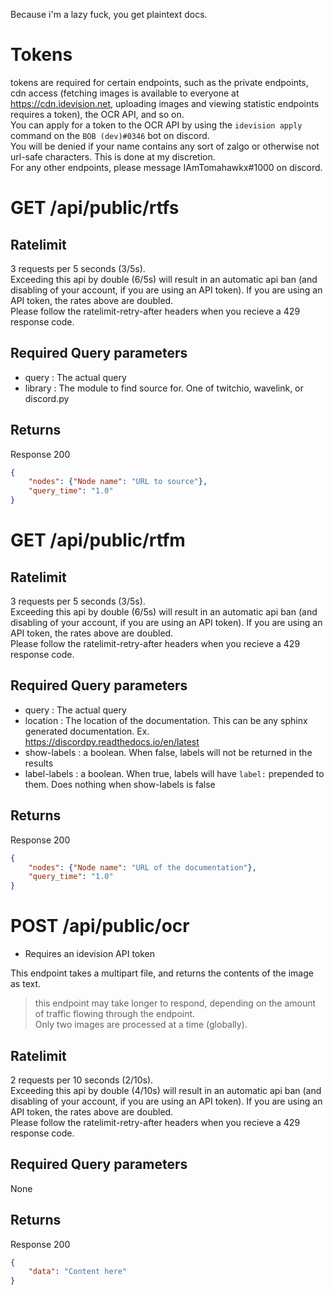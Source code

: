 Because i'm a lazy fuck, you get plaintext docs.

Tokens
========
tokens are required for certain endpoints, such as the private endpoints, cdn access (fetching images is available
to everyone at https://cdn.idevision.net, uploading images and viewing statistic endpoints requires a token), the OCR API, and so on. \
You can apply for a token to the OCR API by using the `idevision apply` command on the `BOB (dev)#0346` bot on discord. \
You will be denied if your name contains any sort of zalgo or otherwise not url-safe characters. This is done at my discretion. \
For any other endpoints, please message IAmTomahawkx#1000 on discord.


GET /api/public/rtfs
=======================

Ratelimit
----------
3 requests per 5 seconds (3/5s). \
Exceeding this api by double (6/5s) will result in an automatic api ban
(and disabling of your account, if you are using an API token). If you are using an API token, the rates above are doubled. \
Please follow the ratelimit-retry-after headers when you recieve a 429 response code.

Required Query parameters
---------------------------
- query : The actual query
- library : The module to find source for. One of twitchio, wavelink, or discord.py

Returns
--------
Response 200
```json
{
    "nodes": {"Node name": "URL to source"},
    "query_time": "1.0"
}
```

GET /api/public/rtfm
=======================

Ratelimit
----------
3 requests per 5 seconds (3/5s). \
Exceeding this api by double (6/5s) will result in an automatic api ban
(and disabling of your account, if you are using an API token). If you are using an API token, the rates above are doubled. \
Please follow the ratelimit-retry-after headers when you recieve a 429 response code.

Required Query parameters
---------------------------
- query : The actual query
- location : The location of the documentation. This can be any sphinx generated documentation. Ex. https://discordpy.readthedocs.io/en/latest
- show-labels : a boolean. When false, labels will not be returned in the results
- label-labels : a boolean. When true, labels will have `label:` prepended to them. Does nothing when show-labels is false

Returns
--------
Response 200
```json
{
    "nodes": {"Node name": "URL of the documentation"},
    "query_time": "1.0"
}
```

POST /api/public/ocr
======================

* Requires an idevision API token

This endpoint takes a multipart file, and returns the contents of the image as text.
> this endpoint may take longer to respond, depending on the amount of traffic flowing through the endpoint. \
> Only two images are processed at a time (globally).

Ratelimit
----------
2 requests per 10 seconds (2/10s). \
Exceeding this api by double (4/10s) will result in an automatic api ban
(and disabling of your account, if you are using an API token). If you are using an API token, the rates above are doubled. \
Please follow the ratelimit-retry-after headers when you recieve a 429 response code.

Required Query parameters
---------------------------
None

Returns
--------
Response 200
```json
{
    "data": "Content here"
}
```